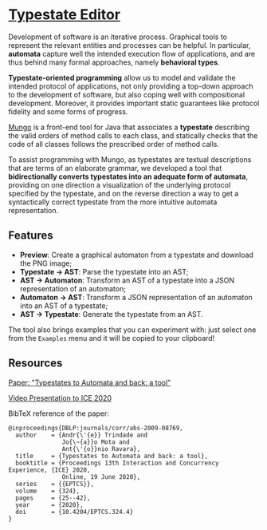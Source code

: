# [Typestate Editor](https://typestate-editor.github.io/)

Development of software is an iterative process. Graphical tools to represent the relevant entities and processes can be helpful.
In particular, **automata** capture well the intended execution flow of applications, and are thus behind many formal approaches, namely **behavioral types**.

**Typestate-oriented programming** allow us to model and validate the intended protocol of applications, not only providing a top-down approach to the development of software, but also coping well with compositional development.
Moreover, it provides important static guarantees like protocol fidelity and some forms of progress.

[Mungo](http://www.dcs.gla.ac.uk/research/mungo/index.html) is a front-end tool for Java that associates a **typestate** describing the valid orders of method calls to each class, and statically checks that the code of all classes follows the prescribed order of method calls.

To assist programming with Mungo, as typestates are textual descriptions that are terms of an elaborate grammar, we developed a tool that **bidirectionally converts typestates into an adequate form of automata**, providing on one direction a visualization of the underlying protocol specified by the typestate, and on the reverse direction a way to get a syntactically correct typestate from the more intuitive automata representation.

## Features

- **Preview**: Create a graphical automaton from a typestate and download the PNG image;
- **Typestate → AST**: Parse the typestate into an AST;
- **AST → Automaton**: Transform an AST of a typestate into a JSON representation of an automaton;
- **Automaton → AST**: Transform a JSON representation of an automaton into an AST of a typestate;
- **AST → Typestate**: Generate the typestate from an AST.

The tool also brings examples that you can experiment with: just select one from the `Examples` menu and it will be copied to your clipboard!

## Resources

[Paper: "Typestates to Automata and back: a tool"](https://arxiv.org/abs/2009.08769)

[Video Presentation to ICE 2020](https://www.youtube.com/watch?v=GCSPPtOgZqw)

BibTeX reference of the paper:

```
@inproceedings{DBLP:journals/corr/abs-2009-08769,
  author    = {Andr{\'{e}} Trindade and
               Jo{\~{a}}o Mota and
               Ant{\'{o}}nio Ravara},
  title     = {Typestates to Automata and back: a tool},
  booktitle = {Proceedings 13th Interaction and Concurrency Experience, {ICE} 2020,
               Online, 19 June 2020},
  series    = {{EPTCS}},
  volume    = {324},
  pages     = {25--42},
  year      = {2020},
  doi       = {10.4204/EPTCS.324.4}
}
```
